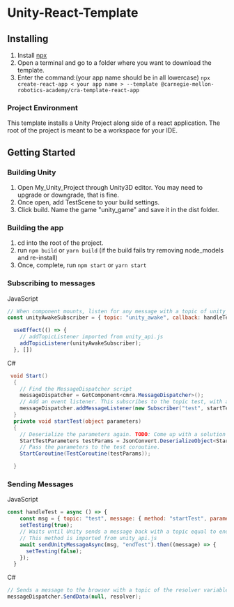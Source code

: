 # Unity-React-Template

## Installing
1) Install [npx](https://www.npmjs.com/package/npx) 
2) Open a terminal and go to a folder where you want to download the template.
3) Enter the command:(your app name should be in all lowercase) `npx create-react-app < your app name > --template @carnegie-mellon-robotics-academy/cra-template-react-app`

### Project Environment
This template installs a Unity Project along side of a react application. The root of the project is meant to be a workspace for your IDE.

## Getting Started
### Building Unity
1) Open My_Unity_Project through Unity3D editor. You may need to upgrade or downgrade, that is fine.
2) Once open, add TestScene to your build settings.
3) Click build. Name the game "unity_game" and save it in the dist folder.
### Building the app
1) cd into the root of the project.
2) run `npm build` or `yarn build`  (if the build fails try removing node_models and re-install)
3) Once, complete, run `npm start` or `yarn start`

### Subscribing to messages
JavaScript
```javascript
// When component mounts, listen for any message with a topic of unity_awake
const unityAwakeSubscriber = { topic: "unity_awake", callback: handleTestMessage }

  useEffect(() => {
    // addTopicListener imported from unity_api.js
    addTopicListener(unityAwakeSubscriber);
  }, [])
``` 
C#
```c#
 void Start()
  {
    // Find the MessageDispatcher script
    messageDispatcher = GetComponent<cmra.MessageDispatcher>();
    // Add an event listener. This subscribes to the topic test, with a method name of startTest which is also a function below.
    messageDispatcher.addMessageListener(new Subscriber("test", startTest));
  }
  private void startTest(object parameters)
  {
    // Deserialize the parameters again. TODO: Come up with a solution around having to do this. Simply casting did not work out. 
    StartTestParameters testParams = JsonConvert.DeserializeObject<StartTestParameters>(parameters.ToString());
    // Pass the parameters to the test coroutine.
    StartCoroutine(TestCoroutine(testParams));

  }
```

### Sending Messages
JavaScript
```javascript
const handleTest = async () => {
    const msg = { topic: "test", message: { method: "startTest", parameters: { i_testTime: 3, resolver: "endTest" } } }
    setTesting(true);
    // Waits until Unity sends a message back with a topic equal to endTest.
    // This method is imported from unity_api.js
    await sendUnityMessageAsync(msg, "endTest").then((message) => {
      setTesting(false);
    });
  }
```
C#
```c#
// Sends a message to the browser with a topic of the resolver variable. This message does not need to send an object as parameters. "messageDispatcher" is assined on start.
messageDispatcher.SendData(null, resolver);
```
